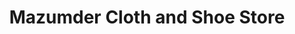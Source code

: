 ---
title: "Mazumder Cloth and Shoe Store"
url: /baskandi-area/mazumder-cloth-and-shoe-store/
shop: clothes
---